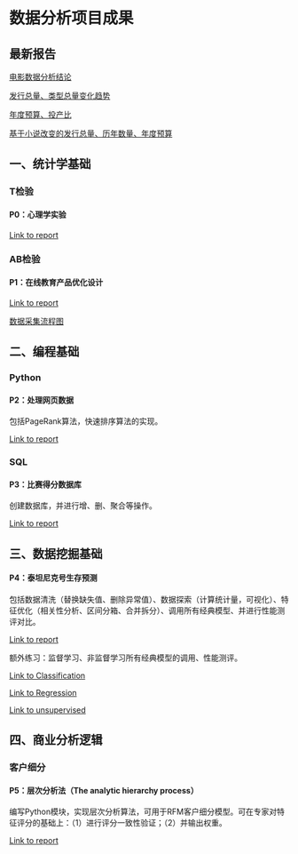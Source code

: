 # 数据分析项目成果
## 最新报告

[电影数据分析结论](https://public.tableau.com/profile/spark2849#!/vizhome/P3-movies_2/Q4Story)

[发行总量、类型总量变化趋势](https://public.tableau.com/profile/spark2849#!/vizhome/P3-movies_2/Q1Dashboard)

[年度预算、投产比](https://public.tableau.com/profile/spark2849#!/vizhome/P3-movies_2/Q2Dashboard)

[基于小说改变的发行总量、历年数量、年度预算](https://public.tableau.com/profile/spark2849#!/vizhome/P3-movies_2/Q3Dashboard)



## 一、统计学基础
### T检验
#### P0：心理学实验

[Link to report](https://smilespark.github.io/p0/psychological-experiment)

### AB检验
#### P1：在线教育产品优化设计

[Link to report](https://github.com/smilespark/smilespark.github.io/blob/master/p1/ab-test-product-design.pdf)

[数据采集流程图](https://github.com/smilespark/smilespark.github.io/blob/master/p1/ab-test-%20data-collection.pdf)

## 二、编程基础
### Python
#### P2：处理网页数据
包括PageRank算法，快速排序算法的实现。

[Link to report](https://smilespark.github.io/p2/code-python)

### SQL
#### P3：比赛得分数据库
创建数据库，并进行增、删、聚合等操作。

[Link to report](https://smilespark.github.io/p3/)

## 三、数据挖掘基础
#### P4：泰坦尼克号生存预测
包括数据清洗（替换缺失值、删除异常值）、数据探索（计算统计量，可视化）、特征优化（相关性分析、区间分箱、合并拆分）、调用所有经典模型、并进行性能测评对比。

[Link to report](https://smilespark.github.io/p4/)

额外练习：监督学习、非监督学习所有经典模型的调用、性能测评。

[Link to Classification](https://smilespark.github.io/p4/ML-Classification)

[Link to Regression](https://smilespark.github.io/p4/ML-Regression)

[Link to unsupervised](https://smilespark.github.io/p4/ML-unsupervised)

## 四、商业分析逻辑
### 客户细分
#### P5：层次分析法（The analytic hierarchy process）
编写Python模块，实现层次分析算法，可用于RFM客户细分模型。可在专家对特征评分的基础上：（1）进行评分一致性验证；（2）并输出权重。

[Link to report](https://smilespark.github.io/p5/)
